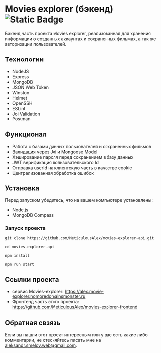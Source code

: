 # Movies explorer (бэкенд) ![Static Badge](https://img.shields.io/badge/version-1.0-green)

Бэкенд часть проекта Movies explorer, реализованная для хранения информации о созданных аккаунтах и сохраненных фильмах, а так же авторизации пользователей.

## Технологии
- NodeJS
- Express
- MongoDB
- JSON Web Token
- Winston
- Helmet
- OpenSSH
- ESLint
- Joi Validation
- Postman

## Функционал

- Работа с базами данных пользователей и сохраненных фильмов
- Валидация через Joi и Mongoose Model
- Хэширование пароля перед сохранением в базу данных
- JWT верификация пользовательского Id
- Отправка userId на клиентскую часть в качестве cookie
- Централизованная обработка ошибок

## Установка

Перед запуском убедитесь, что на вашем компьютере установлены:
- Node.js
- MongoDB Compass

### Запуск проекта
```
git clone https://github.com/MeticulousAlex/movies-explorer-api.git

cd movies-explorer-api

npm install

npm run start
```
## Ссылки проекта

- сервис Movies-explorer: https://alex.movie-explorer.nomoredomainsmonster.ru
- Фронтенд часть этого проекта: https://github.com/MeticulousAlex/movies-explorer-frontend

## Обратная свзязь

Если вы нашли этот проект интересным или у вас есть какие либо комментарии, не стесняйтесь писать мне на aleksandr.smelov.web@gmail.com. 


